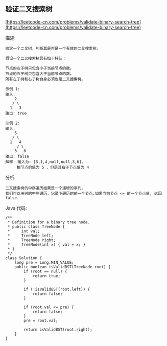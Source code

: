 ## 验证二叉搜索树
[https://leetcode-cn.com/problems/validate-binary-search-tree](https://leetcode-cn.com/problems/validate-binary-search-tree)

描述:

```
给定一个二叉树，判断其是否是一个有效的二叉搜索树。

假设一个二叉搜索树具有如下特征：

节点的左子树只包含小于当前节点的数。
节点的右子树只包含大于当前节点的数。
所有左子树和右子树自身必须也是二叉搜索树。

示例 1:
输入:
    2
   / \
  1   3
输出: true

示例 2:
输入:
    5
   / \
  1   4
     / \
    3   6
输出: false
解释: 输入为: [5,1,4,null,null,3,6]。
     根节点的值为 5 ，但是其右子节点值为 4 

```

分析:
```
二叉搜索树的中序遍历结果是一个递增的序列.
我们可以用树的中序遍历，记录下遍历的前一个节点.如果当前节点 <= 前一个节点值, 返回false.
```
Java 代码:

```
/**
 * Definition for a binary tree node.
 * public class TreeNode {
 *     int val;
 *     TreeNode left;
 *     TreeNode right;
 *     TreeNode(int x) { val = x; }
 * }
 */
class Solution {
    long pre = Long.MIN_VALUE;
    public boolean isValidBST(TreeNode root) {
        if (root == null) {
            return true;
        }

        if (!isValidBST(root.left)) {
            return false;
        }

        if (root.val <= pre) {
            return false;
        }
        pre = root.val;

        return isValidBST(root.right);
    }
}
```
